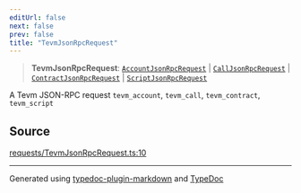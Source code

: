 ```yaml
---
editUrl: false
next: false
prev: false
title: "TevmJsonRpcRequest"
---
```


> **TevmJsonRpcRequest**: [`AccountJsonRpcRequest`](/generated/type-aliases/accountjsonrpcrequest/) \| [`CallJsonRpcRequest`](/generated/type-aliases/calljsonrpcrequest/) \| [`ContractJsonRpcRequest`](/generated/type-aliases/contractjsonrpcrequest/) \| [`ScriptJsonRpcRequest`](/generated/type-aliases/scriptjsonrpcrequest/)

A Tevm JSON-RPC request
`tevm_account`, `tevm_call`, `tevm_contract`, `tevm_script`

## Source

[requests/TevmJsonRpcRequest.ts:10](https://github.com/evmts/tevm-monorepo/blob/main/vm/api/src/requests/TevmJsonRpcRequest.ts#L10)

***
Generated using [typedoc-plugin-markdown](https://www.npmjs.com/package/typedoc-plugin-markdown) and [TypeDoc](https://typedoc.org/)
